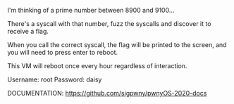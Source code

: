 I'm thinking of a prime number between 8900 and 9100...

There's a syscall with that number, fuzz the syscalls and discover it to receive a flag.

When you call the correct syscall, the flag will be printed to the screen, and you will need to press enter to reboot.

This VM will reboot once every hour regardless of interaction.

Username: root Password: daisy

DOCUMENTATION: https://github.com/sigpwny/pwnyOS-2020-docs
